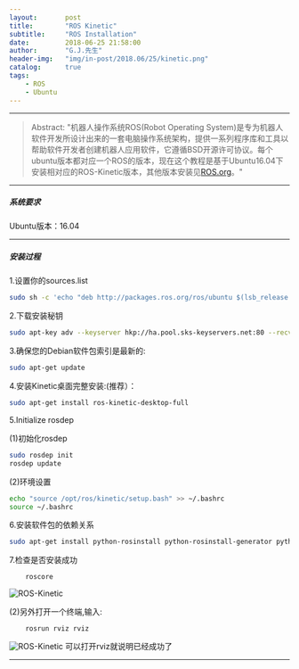 ```yaml
---
layout:       post
title:        "ROS Kinetic"
subtitle:     "ROS Installation"
date:         2018-06-25 21:58:00
author:       "G.J.先生"
header-img:   "img/in-post/2018.06/25/kinetic.png"
catalog:      true
tags:
    - ROS
    - Ubuntu
---
```

*****
>Abstract: "机器人操作系统ROS(Robot Operating System)是专为机器人软件开发所设计出来的一套电脑操作系统架构，提供一系列程序库和工具以帮助软件开发者创建机器人应用软件，它遵循BSD开源许可协议。每个ubuntu版本都对应一个ROS的版本，现在这个教程是基于Ubuntu16.04下安装相对应的ROS-Kinetic版本，其他版本安装见[ROS.org](http://wiki.ros.org/ROS/Installation)。"                               

*****
##### 系统要求
Ubuntu版本：16.04 

*****
##### 安装过程
1.设置你的sources.list
```bash
sudo sh -c 'echo "deb http://packages.ros.org/ros/ubuntu $(lsb_release -sc) main" > /etc/apt/sources.list.d/ros-latest.list'
```

2.下载安装秘钥
```bash
sudo apt-key adv --keyserver hkp://ha.pool.sks-keyservers.net:80 --recv-key 421C365BD9FF1F717815A3895523BAEEB01FA116
```

3.确保您的Debian软件包索引是最新的:
```bash
sudo apt-get update
```

4.安装Kinetic桌面完整安装:(推荐）：
```bash
sudo apt-get install ros-kinetic-desktop-full
```

5.Initialize rosdep

(1)初始化rosdep
```bash
sudo rosdep init
rosdep update
```

(2)环境设置
```bash
echo "source /opt/ros/kinetic/setup.bash" >> ~/.bashrc
source ~/.bashrc
```

6.安装软件包的依赖关系
```bash
sudo apt-get install python-rosinstall python-rosinstall-generator python-wstool build-essential
```

7.检查是否安装成功
```
    roscore
```
![ROS-Kinetic](http://pa59gape3.bkt.clouddn.com/ros-kinetic.png)

(2)另外打开一个终端,输入:
```
    rosrun rviz rviz
```
![ROS-Kinetic](http://pa59gape3.bkt.clouddn.com/ros-kinetic1.png)
可以打开rviz就说明已经成功了

*****